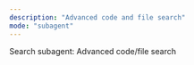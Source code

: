 ```yaml
---
description: "Advanced code and file search"
mode: "subagent"
---
```


Search subagent: Advanced code/file search